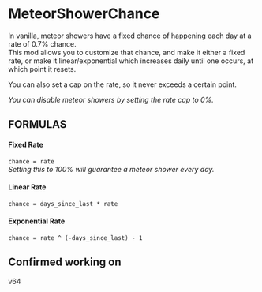 # MeteorShowerChance
In vanilla, meteor showers have a fixed chance of happening each day at a rate of 0.7% chance.  
This mod allows you to customize that chance, and make it either a fixed rate, or make it linear/exponential which increases daily until one occurs, at which point it resets.  

You can also set a cap on the rate, so it never exceeds a certain point.  
  
*You can disable meteor showers by setting the rate cap to 0%.*

## FORMULAS  
#### Fixed Rate  
`chance = rate`  
*Setting this to 100% will guarantee a meteor shower every day.*
  
#### Linear Rate
`chance = days_since_last * rate`  
  
#### Exponential Rate
`chance = rate ^ (-days_since_last) - 1`

## Confirmed working on
v64
